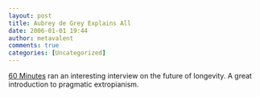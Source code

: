 ```yaml
---
layout: post
title: Aubrey de Grey Explains All
date: 2006-01-01 19:44
author: metavalent
comments: true
categories: [Uncategorized]
---
```

<a href="http://www.cbsnews.com/stories/2005/12/28/60minutes/printable1168852.shtml">60 Minutes</a> ran an interesting interview on the future of longevity.  A great introduction to pragmatic extropianism.
